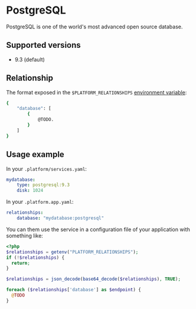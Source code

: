 # PostgreSQL

PostgreSQL is one of the world's most advanced open source database.

## Supported versions

* 9.3 (default)

## Relationship

The format exposed in the ``$PLATFORM_RELATIONSHIPS`` [environment variable](reference/environment-variables.md):

```bash
{
    "database": [
        {
            @TODO.
        }
    ]
}
```

## Usage example

In your ``.platform/services.yaml``:

```yaml
mydatabase:
    type: postgresql:9.3
    disk: 1024
```

In your ``.platform.app.yaml``:

```yaml
relationships:
    database: "mydatabase:postgresql"
```

You can them use the service in a configuration file of your application with something like:

```php
<?php
$relationships = getenv("PLATFORM_RELATIONSHIPS");
if (!$relationships) {
  return;
}

$relationships = json_decode(base64_decode($relationships), TRUE);

foreach ($relationships['database'] as $endpoint) {
  @TODO
}
```
